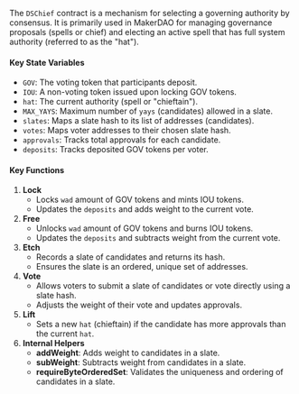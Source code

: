 The `DSChief` contract is a mechanism for selecting a governing authority by consensus. It is primarily used in MakerDAO for managing governance proposals (spells or chief) and electing an active spell that has full system authority (referred to as the "hat").

#### **Key State Variables**

- `GOV`: The voting token that participants deposit.
- `IOU`: A non-voting token issued upon locking GOV tokens.
- `hat`: The current authority (spell or "chieftain").
- `MAX_YAYS`: Maximum number of `yays` (candidates) allowed in a slate.
- `slates`: Maps a slate hash to its list of addresses (candidates).
- `votes`: Maps voter addresses to their chosen slate hash.
- `approvals`: Tracks total approvals for each candidate.
- `deposits`: Tracks deposited GOV tokens per voter.

#### **Key Functions**

1. **Lock**
    - Locks `wad` amount of GOV tokens and mints IOU tokens.
    - Updates the `deposits` and adds weight to the current vote.
2. **Free**
    - Unlocks `wad` amount of GOV tokens and burns IOU tokens.
    - Updates the `deposits` and subtracts weight from the current vote.
4. **Etch**
    - Records a slate of candidates and returns its hash.
    - Ensures the slate is an ordered, unique set of addresses.
4. **Vote**
    - Allows voters to submit a slate of candidates or vote directly using a slate hash.
    - Adjusts the weight of their vote and updates approvals.
5. **Lift**
    - Sets a new `hat` (chieftain) if the candidate has more approvals than the current `hat`.
6. **Internal Helpers**
    - **addWeight**: Adds weight to candidates in a slate.
    - **subWeight**: Subtracts weight from candidates in a slate.
    - **requireByteOrderedSet**: Validates the uniqueness and ordering of candidates in a slate.